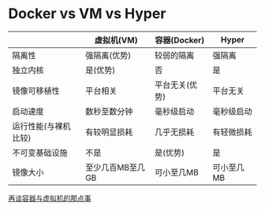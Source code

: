 # Docker vs VM vs Hyper
| |虚拟机(VM)|容器(Docker)|Hyper|
|----|----|----|----|
|隔离性|强隔离(优势)|较弱的隔离|强隔离|
|独立内核|是(优势)|否|是|
|镜像可移植性|平台相关|平台无关(优势)|平台无关|
|启动速度|数秒至数分钟|毫秒级启动|毫秒级启动|
|运行性能(与裸机比较)|有较明显损耗|几乎无损耗|有轻微损耗|
|不可变基础设施|不是|是(优势)|是|
|镜像大小|至少几百MB至几GB|可小至几MB|可小至几MB|



[再谈容器与虚拟机的那点事](https://mp.weixin.qq.com/s/xjn8D4vipX5Xvp2THAHz-g)